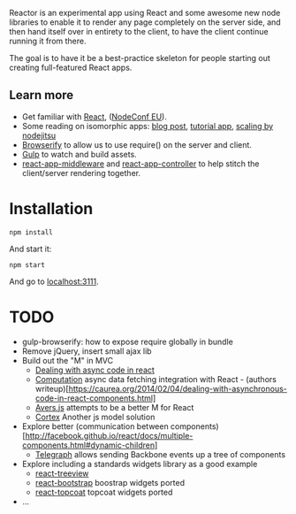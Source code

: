 Reactor is an experimental app using React and some awesome new node libraries to enable it to render any page completely on the server side, and then hand itself over in entirety to the client, to have the client continue running it from there.

The goal is to have it be a best-practice skeleton for people starting out creating full-featured React apps.

## Learn more

- Get familiar with [React](http://facebook.github.io/react/), ([NodeConf EU](https://www.youtube.com/watch?v=x7cQ3mrcKaY)).
- Some reading on isomorphic apps: [blog post](http://nerds.airbnb.com/isomorphic-javascript-future-web-apps/), [tutorial app](https://github.com/spikebrehm/isomorphic-tutorial), [scaling by nodejitsu](https://blog.nodejitsu.com/scaling-isomorphic-javascript-code/)
- [Browserify](http://browserify.org/) to allow us to use require() on the server and client.
- [Gulp](https://github.com/gulpjs/gulp) to watch and build assets.
- [react-app-middleware](https://github.com/andreypopp/react-app-middleware) and [react-app-controller](https://github.com/andreypopp/react-app-controller) to help stitch the client/server rendering together.

# Installation

    npm install

And start it:

    npm start

And go to [localhost:3111](localhost:3111).

# TODO

- gulp-browserify: how to expose require globally in bundle
- Remove jQuery, insert small ajax lib
- Build out the "M" in MVC
  - [Dealing with async code in react](https://caurea.org/2014/02/04/dealing-with-asynchronous-code-in-react-components.html)
  - [Computation](https://github.com/wereHamster/computation) async data fetching integration with React - (authors writeup)[https://caurea.org/2014/02/04/dealing-with-asynchronous-code-in-react-components.html]
  - [Avers.js](https://github.com/wereHamster/avers) attempts to be a better M for React
  - [Cortex](https://github.com/mquan/cortex) Another js model solution
- Explore better (communication between components)[http://facebook.github.io/react/docs/multiple-components.html#dynamic-children]
  - [Telegraph](https://gist.github.com/julik/8492257) allows sending Backbone events up a tree of components
- Explore including a standards widgets library as a good example
  - [react-treeview](https://github.com/chenglou/react-treeview)
  - [react-bootstrap](https://github.com/stevoland/react-bootstrap) boostrap widgets ported
  - [react-topcoat](https://github.com/plaxdan/react-topcoat) topcoat widgets ported
- ...